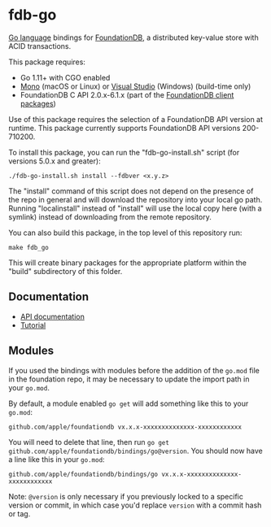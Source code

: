 fdb-go
======

[Go language](http://golang.org) bindings for [FoundationDB](https://apple.github.io/foundationdb/index.html#documentation), a distributed key-value store with ACID transactions.

This package requires:

- Go 1.11+ with CGO enabled
- [Mono](http://www.mono-project.com/) (macOS or Linux) or [Visual Studio](https://www.visualstudio.com/) (Windows)  (build-time only)
- FoundationDB C API 2.0.x-6.1.x (part of the [FoundationDB client packages](https://apple.github.io/foundationdb/downloads.html#c))

Use of this package requires the selection of a FoundationDB API version at runtime. This package currently supports FoundationDB API versions 200-710200.

To install this package, you can run the "fdb-go-install.sh" script (for versions 5.0.x and greater):

    ./fdb-go-install.sh install --fdbver <x.y.z>

The "install" command of this script does not depend on the presence of the repo in general and will download the repository into
your local go path. Running "localinstall" instead of "install" will use the local copy here (with a symlink) instead
of downloading from the remote repository.

You can also build this package, in the top level of this repository run:

    make fdb_go

This will create binary packages for the appropriate platform within the "build" subdirectory of this folder.

Documentation
-------------

* [API documentation](https://godoc.org/github.com/apple/foundationdb/bindings/go/src/fdb)
* [Tutorial](https://apple.github.io/foundationdb/class-scheduling-go.html)

Modules
-------

If you used the bindings with modules before the addition of the `go.mod` file in the foundation repo,
it may be necessary to update the import path in your `go.mod`.

By default, a module enabled `go get` will add something like this to your `go.mod`:
    
    github.com/apple/foundationdb vx.x.x-xxxxxxxxxxxxxx-xxxxxxxxxxxx

You will need to delete that line, then run `go get github.com/apple/foundationdb/bindings/go@version`.
You should now have a line like this in your `go.mod`:

    github.com/apple/foundationdb/bindings/go vx.x.x-xxxxxxxxxxxxxx-xxxxxxxxxxxx

Note:  `@version` is only necessary if you previously locked to a 
specific version or commit, in which case you'd replace `version` with a commit hash or tag.
